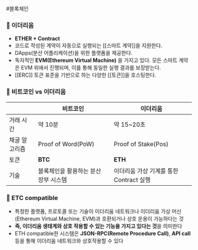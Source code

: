 #블록체인 
### 📌 이더리움
+ **ETHER + Contract**
+ 코드로 작성된 계약이 자동으로 실행되는 [[스마트 계약]]을 지원한다.
+ DApps(분산 어플리케이션)을 위한 플랫폼을 제공한다.
+ 독자적인 **EVM(Ethereum Virtual Machine)** 을 가지고 있다. 모든 스마트 계약은 EVM 위에서 진행되며, 이를 통해 동일한 실행 결과를 보장받는다.
+ [[ERC]] 토큰 표준을 기반으로 하는 다양한 [[토큰]]을 호스팅한다.

### 📌 비트코인 vs 이더리움
|               | 비트코인           | 이더리움            |
| ------------- | ------------------ | ------------------- |
| 거래 시간     | 약 10분            | 약 15~20초          |
| 채굴 알고리즘 | Proof of Word(PoW) | Proof of Stake(Pos) |
| 토큰          | **BTC**            | **ETH**             |
| 기술              |블록체인을 활용하는 분산 장부 시스템                    |이더리움 가상 기계를 통한 Contract 실행                     |


### 📌 ETC compatible
+ 특정한 플랫폼, 프로토콜 또는 기술이 이더리움 네트워크나 이더리움 가상 머신(Ethereum Virtual Machine, EVM)과 호환되거나 상호 운용이 가능하다는 것
+ **즉, 이더리움 생태계와 상호 작용할 수 있는 기능을 가지고 있다는 것**을 의미한다
+ ETH compatible한 시스템은 **JSON-RPC(Remote Procedure Call)**, **API call** 등을 통해 이더리움 네트워크와 상호작용할 수 있다